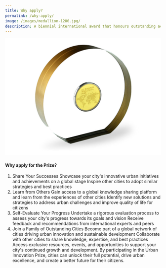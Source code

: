 ```yaml
---
title: Why apply?
permalink: /why-apply/
image: /images/medallion-1280.jpg/
description: A biennial international award that honours outstanding achievements and contributions to the creation of liveable, vibrant and sustainable urban communities around the world.
---
```


![medallion](/images/medallion-1280.jpg)

#### **Why apply for the Prize?**

1. Share Your Successes
Showcase your city's innovative urban initiatives and achievements on a global stage
Inspire other cities to adopt similar strategies and best practices
2. Learn from Others
Gain access to a global knowledge sharing platform and learn from the experiences of other cities
Identify new solutions and strategies to address urban challenges and improve quality of life for citizens
3. Self-Evaluate Your Progress
Undertake a rigorous evaluation process to assess your city's progress towards its goals and vision
Receive feedback and recommendations from international experts and peers
4. Join a Family of Outstanding Cities
Become part of a global network of cities driving urban innovation and sustainable development
Collaborate with other cities to share knowledge, expertise, and best practices
Access exclusive resources, events, and opportunities to support your city's continued growth and development.
By participating in the Urban Innovation Prize, cities can unlock their full potential, drive urban excellence, and create a better future for their citizens.


